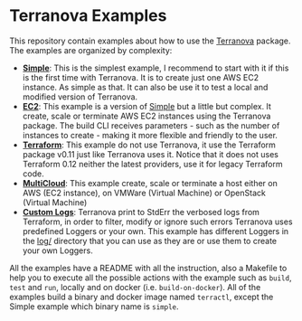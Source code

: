 # Terranova Examples

This repository contain examples about how to use the [Terranova](https://github.com/johandry/terranova) package. The examples are organized by complexity:

- **[Simple](./simple/)**: This is the simplest example, I recommend to start with it if this is the first time with Terranova. It is to create just one AWS EC2 instance. As simple as that. It can also be use it to test a local and modified version of Terranova.
- **[EC2](./ec2/)**: This example is a version of [Simple](./aws/simple/) but a little but complex. It create, scale or terminate AWS EC2 instances using the Terranova package. The build CLI receives parameters - such as the number of instances to create - making it more flexible and friendly to the user.
- **[Terraform](./terraform/)**: This example do not use Terranova, it use the Terraform package v0.11 just like Terranova uses it. Notice that it does not uses Terraform 0.12 neither the latest providers, use it for legacy Terraform code.
- **[MultiCloud](./multicloud/)**: This example create, scale or terminate a host either on AWS (EC2 instance), on VMWare (Virtual Machine) or OpenStack (Virtual Machine)
- **[Custom Logs](./custom-logs/)**: Terranova print to StdErr the verbosed logs from Terraform, in order to filter, modify or ignore such errors Terranova uses predefined Loggers or your own. This example has different Loggers in the [log/](./custom-logs/log/) directory that you can use as they are or use them to create your own Loggers.

All the examples have a README with all the instruction, also a Makefile to help you to execute all the possible actions with the example such as `build`, `test` and `run`, locally and on docker (i.e. `build-on-docker`). All of the examples build a binary and docker image named `terractl`, except the Simple example which binary name is `simple`.

